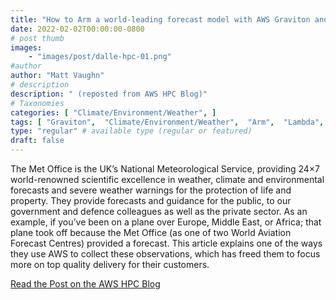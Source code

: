 ```yaml
---
title: "How to Arm a world-leading forecast model with AWS Graviton and Lambda"
date: 2022-02-02T00:00:00-0800
# post thumb
images:
    - "images/post/dalle-hpc-01.png"
#author
author: "Matt Vaughn"
# description
description: " (reposted from AWS HPC Blog)"
# Taxonomies
categories: [ "Climate/Environment/Weather", ]
tags: [ "Graviton",  "Climate/Environment/Weather",  "Arm",  "Lambda",  "HPC",  "Modeling",  "hpcblog", ]
type: "regular" # available type (regular or featured)
draft: false
---
```


The Met Office is the UK’s National Meteorological Service, providing 24×7 world-renowned scientific excellence in weather, climate and environmental forecasts and severe weather warnings for the protection of life and property. They provide forecasts and guidance for the public, to our government and defence colleagues as well as the private sector. As an example, if you’ve been on a plane over Europe, Middle East, or Africa; that plane took off because the Met Office (as one of two World Aviation Forecast Centres) provided a forecast. This article explains one of the ways they use AWS to collect these observations, which has freed them to focus more on top quality delivery for their customers.

<a href="https://aws.amazon.com/blogs/hpc/how-to-arm-a-world-leading-forecast-model-with-aws-graviton-and-lambda/" class="btn btn-primary btn-lg active" role="button" aria-pressed="true" style="margin-top: 8px;">Read the Post on the AWS HPC Blog</a>